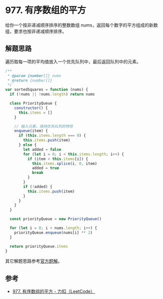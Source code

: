 # 977. 有序数组的平方

给你一个按非递减顺序排序的整数数组 nums，返回每个数字的平方组成的新数组，要求也按非递减顺序排序。

## 解题思路

遍历取每一项的平均值放入一个优先队列中，最后返回队列中的元素。

```js
/**
 * @param {number[]} nums
 * @return {number[]}
 */
var sortedSquares = function (nums) {
  if (!nums || !nums.length) return nums

  class PriorityQueue {
    constructor() {
      this.items = []
    }

    // 插入元素，保持优先队列的特性
    enqueue(item) {
      if (this.items.length === 0) {
        this.items.push(item)
      } else {
        let added = false
        for (let i = 0; i < this.items.length; i++) {
          if (item < this.items[i]) {
            this.items.splice(i, 0, item)
            added = true
            break
          }
        }
        if (!added) {
          this.items.push(item)
        }
      }
    }
  }

  const priorityQueue = new PriorityQueue()

  for (let i = 0; i < nums.length; i++) {
    priorityQueue.enqueue(nums[i] ** 2)
  }

  return priorityQueue.items
}
```

其它解题思路参考[官方题解](https://leetcode.cn/problems/squares-of-a-sorted-array/)。

## 参考

- [977. 有序数组的平方 - 力扣（LeetCode）](https://leetcode.cn/problems/squares-of-a-sorted-array/description/)
